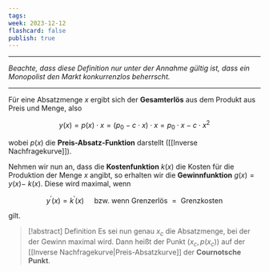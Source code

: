 ```yaml
---
tags: 
week: 2023-12-12
flashcard: false
publish: true
---
```

***

*Beachte, dass diese Definition nur unter der Annahme gültig ist, dass ein Monopolist den Markt konkurrenzlos beherrscht.*

***

Für eine Absatzmenge $x$ ergibt sich der **Gesamterlös** aus dem Produkt aus Preis und Menge, also

$$
y(x) = p(x) \cdot x = (p_{0} - c \cdot x) \cdot x = p_{0} \cdot x - c \cdot x^{2}
$$

wobei $p(x)$ die **Preis-Absatz-Funktion** darstellt ([[Inverse Nachfragekurve]]).

Nehmen wir nun an, dass die **Kostenfunktion** $k(x)$ die Kosten für die Produktion der Menge $x$ angibt, so erhalten wir die **Gewinnfunktion** $g(x)=y(x)-$ $k(x)$. Diese wird maximal, wenn

$$
y^{\prime}(x)=k^{\prime}(x) \quad \text { bzw. wenn Grenzerlös }=\text { Grenzkosten }
$$

gilt.

> [!abstract] Definition 
> Es sei nun genau $x_c$ die Absatzmenge, bei der der Gewinn maximal wird. Dann heißt der Punkt $\left(x_c, p\left(x_c\right)\right)$ auf der [[Inverse Nachfragekurve|Preis-Absatzkurve]] der **Cournotsche Punkt**.
